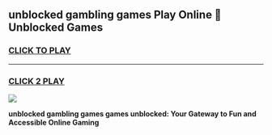 
## unblocked gambling games Play Online 👋 Unblocked Games
<h3>
<a href="https://premium.freeplayer.one?title=unblocked_gambling_games&ref=19F">CLICK TO PLAY</a></h3>
<hr>

<h3>
<a href="https://premium.freeplayer.one?title=unblocked_gambling_games&ref=19F">CLICK 2 PLAY</a>
  
</h3>

<a href="https://premium.freeplayer.one?title=unblocked_gambling_games&ref=19F"><img src="https://clearcache.store/games.png"></a>


**unblocked gambling games games unblocked: Your Gateway to Fun and Accessible Online Gaming**
